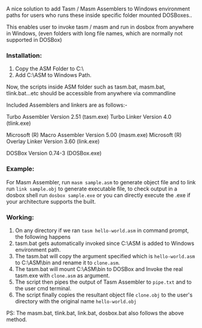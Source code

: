 
A nice solution to add Tasm / Masm Assemblers to Windows environment paths for users who runs these inside specific folder mounted DOSBoxes..

This enables user to invoke tasm / masm and run in dosbox from anywhere in Windows, (even folders with long file names, which are normally not supported in DOSBox)

### Installation:

1. Copy the ASM Folder to C:\
2. Add C:\ASM to Windows Path.

Now, the scripts inside ASM folder such as tasm.bat, masm.bat, tlink.bat...etc should be accessible from anywhere via commandline

Included Assemblers and linkers are as follows:-

Turbo Assembler  Version 2.51 (tasm.exe)
Turbo Linker  Version 4.0 (tlink.exe)

Microsoft (R) Macro Assembler  Version 5.00 (masm.exe)
Microsoft (R) Overlay Linker  Version 3.60 (link.exe)

DOSBox Version 0.74-3 (DOSBox.exe)

### Example:

For Masm Assembler, run `masm sample.asm` to generate object file and to link run `link sample.obj` to generate executable file, to check output in a dosbox shell run `dosbox sample.exe` or you can directly execute the .exe if your architecture supports the built.


### Working:

1. On any directory if we ran `tasm hello-world.asm` in command prompt, the following happens
2. tasm.bat gets automatically invoked since C:\ASM is added to Windows environment path.
3. The tasm.bat will copy the argument specified which is `hello-world.asm` to C:\ASM\bin and rename it to `clone.asm`.
4. The tasm.bat will mount C:\ASM\bin to DOSBox and Invoke the real tasm.exe with `clone.asm` as argument.
5. The script then pipes the output of Tasm Assembler to `pipe.txt` and to the user cmd terminal.
6. The script finally copies the resultant object file `clone.obj` to the user's directory with the original name `hello-world.obj`

PS: The masm.bat, tlink.bat, link.bat, dosbox.bat also follows the above method.




